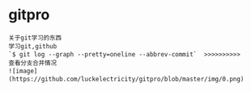 # gitpro
	关于git学习的东西
	学习git,github
	`$ git log --graph --pretty=oneline --abbrev-commit`  >>>>>>>>>>     查看分支合并情况
 	![image](https://github.com/luckelectricity/gitpro/blob/master/img/0.png)

